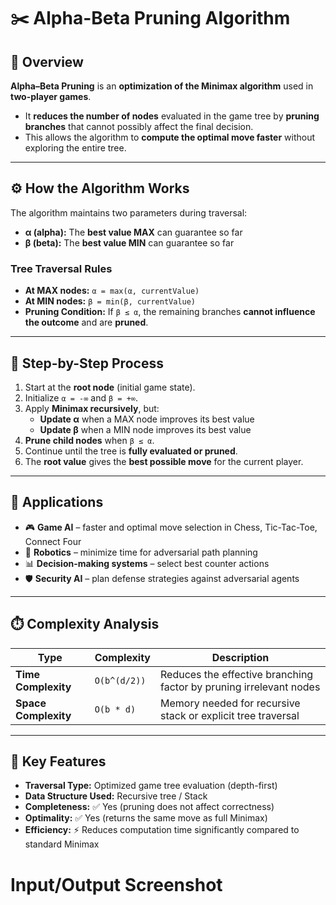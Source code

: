 # ✂️ Alpha-Beta Pruning Algorithm

## 🧠 Overview
**Alpha–Beta Pruning** is an **optimization of the Minimax algorithm** used in **two-player games**.  

- It **reduces the number of nodes** evaluated in the game tree by **pruning branches** that cannot possibly affect the final decision.  
- This allows the algorithm to **compute the optimal move faster** without exploring the entire tree.

---

## ⚙️ How the Algorithm Works
The algorithm maintains two parameters during traversal:

- **α (alpha):** The **best value MAX** can guarantee so far  
- **β (beta):** The **best value MIN** can guarantee so far  

### Tree Traversal Rules
- **At MAX nodes:** `α = max(α, currentValue)`  
- **At MIN nodes:** `β = min(β, currentValue)`  
- **Pruning Condition:** If `β ≤ α`, the remaining branches **cannot influence the outcome** and are **pruned**.

---

## 🔹 Step-by-Step Process
1. Start at the **root node** (initial game state).  
2. Initialize `α = -∞` and `β = +∞`.  
3. Apply **Minimax recursively**, but:
   - **Update α** when a MAX node improves its best value  
   - **Update β** when a MIN node improves its best value  
4. **Prune child nodes** when `β ≤ α`.  
5. Continue until the tree is **fully evaluated or pruned**.  
6. The **root value** gives the **best possible move** for the current player.

---

## 🧩 Applications
- 🎮 **Game AI** – faster and optimal move selection in Chess, Tic-Tac-Toe, Connect Four  
- 🤖 **Robotics** – minimize time for adversarial path planning  
- 📊 **Decision-making systems** – select best counter actions  
- 🛡️ **Security AI** – plan defense strategies against adversarial agents  

---

## ⏱️ Complexity Analysis
| Type | Complexity | Description |
|------|-------------|-------------|
| **Time Complexity** | `O(b^(d/2))` | Reduces the effective branching factor by pruning irrelevant nodes |
| **Space Complexity** | `O(b * d)` | Memory needed for recursive stack or explicit tree traversal |

---

## 🧮 Key Features
- **Traversal Type:** Optimized game tree evaluation (depth-first)  
- **Data Structure Used:** Recursive tree / Stack  
- **Completeness:** ✅ Yes (pruning does not affect correctness)  
- **Optimality:** ✅ Yes (returns the same move as full Minimax)  
- **Efficiency:** ⚡ Reduces computation time significantly compared to standard Minimax  

# Input/Output Screenshot
